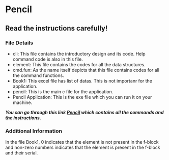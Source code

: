 # Pencil
## Read the instructions carefully!

### File Details
* cli: This file contains the introductory design and its code. Help command code is also in this file.
* element: This file contains the codes for all the data structures.
* cmd.fun: As the name itself depicts that this file contains codes for all the command functions.
* Book1: This excel file has list of datas. This is not importanr for the application.
* pencil: This is the main c file for the application. 
* Pencil Application: This is the exe file which you can run it on your machine.

***You can go through this link [Pencil](https://gtribe.github.io/pencil/) which contains all the commands and the instructions.***

### Additional Information
In the file Book1, 0 indicates that the element is not present in the f-block and non-zero numbers indicates that the element is present in the f-block and their serial.